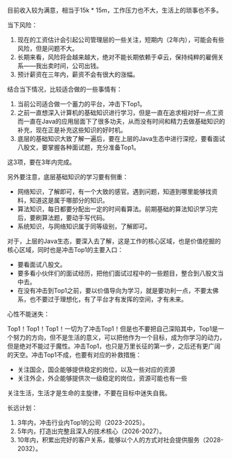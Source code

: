 目前收入较为满意，相当于15k * 15m，工作压力也不大，生活上的琐事也不多。



当下风险：

1. 现在的工资估计会引起公司管理层的一些关注，短期内（2年内），可能会有些风险，但是问题不大。
2. 长期来看，风险将会越来越大，绝对不能长期依赖于卓云，保持纯粹的雇佣关系——我出卖时间，公司出钱。
3. 预计薪资在三年内，薪资不会有很大的涨幅。



结合当下情况，比较适合做的一些事情有：

1. 当前公司适合做一个蓄力的平台，冲击下Top1。
2. 之前一直想深入计算机的基础知识进行学习，但是一直在追求相对好一点工资而一直在Java的应用层面下了很多功夫，从而没有时间和精力去做基础知识的补充，现在正是补充这些知识的好时机。
3. 底层的基础知识大致了解一遍后，要在上层的Java生态中进行深挖，要看面试八股文，要掌握各种面试题，充分准备Top1。

这3项，要在3年内完成。

另外要注意，底层基础知识的学习要有侧重：

* 网络知识，了解即可，有一个大致的感官。遇到问题，知道到哪里能够找资料，知道这是属于哪部分的知识。
* 算法知识，每日都要分配出一定的时间看算法。前期基础的算法知识学习完后，要刷算法题，要动手写代码。
* 系统知识，与网络知识属于同等级别，了解即可。

对于，上层的Java生态，要深入去了解，这是工作的核心区域，也是价值挖掘的核心区域，同时也是冲击Top1的主要入口：

* 要看面试八股文。
* 要多看小伙伴们的面试经历，把他们面试过程中的一些题目，整合到八股文当中去。
* 在没有冲击到Top1之前，要以价值导向为学习，就是要功利一点，不要太佛系，也不要过于理想化，有了平台才有发挥的空间，才有未来。



心性不能迷失：

Top1！Top1！Top1！一切为了冲击Top1！但是也不要把自己深陷其中，Top1是一个努力的方向，但不是生活的意义，可以把他作为一个目标，成为你学习的动力，但是绝对不能过于魔性。冲击Top1，也只是万里长征的第一步，之后还有更广阔的天空。冲击Top1不成，也要有对应的补救措施：

* 关注国企，国企能够提供稳定的岗位，以及一些对应的资源
* 关注外企，外企能够提供次一级稳定的岗位，资源可能也有一些

关注生活，生活才是生命的主旋律，不要在目标中迷失自我。



长远计划：

1. 3年内，冲击行业内Top1的公司（2023-2025）。
2. 5年内，打造出完整且深入的技术核心（2026-2027）。
3. 10年内，积累出完好的客户关系，能够以个人的方式对社会提供服务（2028-2032）。

